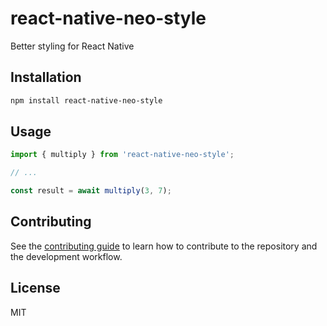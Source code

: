 # react-native-neo-style

Better styling for React Native

## Installation

```sh
npm install react-native-neo-style
```

## Usage


```js
import { multiply } from 'react-native-neo-style';

// ...

const result = await multiply(3, 7);
```


## Contributing

See the [contributing guide](CONTRIBUTING.md) to learn how to contribute to the repository and the development workflow.

## License

MIT

